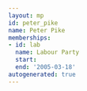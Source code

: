 ```yaml
---
layout: mp
id: peter_pike
name: Peter Pike
memberships:
- id: lab
  name: Labour Party
  start: 
  end: '2005-03-18'
autogenerated: true
---
```

